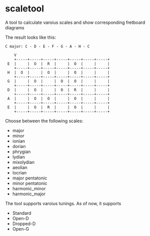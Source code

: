 # scaletool
A tool to calculate varoius scales and show corresponding fretboard diagrams

The result looks like this:
```
C major: C - D - E - F - G - A - H - C

    V
    +-----+-----+-----+-----+-----+-----+-----+
 E  |     |  O  |  R  |     |  O  |     |     |
    +-----+-----+-----+-----+-----+-----+-----+
 H  |  O  |     |  O  |     |  O  |     |     |
    +-----+-----+-----+-----+-----+-----+-----+
 G  |     |  O  |     |  O  |  O  |     |     |
    +-----+-----+-----+-----+-----+-----+-----+
 D  |     |  O  |     |  O  |  R  |     |     |
    +-----+-----+-----+-----+-----+-----+-----+
 A  |     |  O  |  O  |     |  O  |     |     |
    +-----+-----+-----+-----+-----+-----+-----+
 E  |     |  O  |  R  |     |  O  |     |     |
    +-----+-----+-----+-----+-----+-----+-----+
```    

Choose between the following scales:
* major
* minor
* ionian
* dorian
* phrygian
* lydian
* mixolydian
* aeolian
* locrian
* major pentatonic
* minor pentatonic
* harmonic_minor
* harmonic_major


The tool supports varoius tunings. As of now, it supports

* Standard
* Open-D
* Dropped-D
* Open-G

